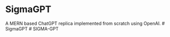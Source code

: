# SigmaGPT
A MERN based ChatGPT replica implemented from scratch using OpenAI.
#   S i g m a G P T  
 #   S I G M A - G P T  
 